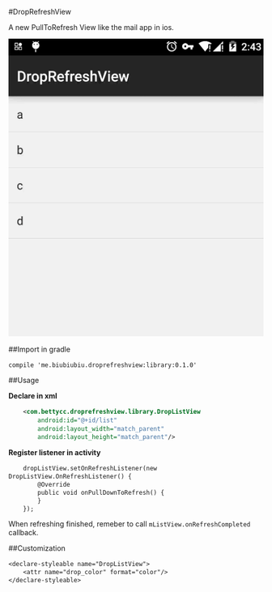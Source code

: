 #DropRefreshView

A new PullToRefresh View like the mail app in ios.

![](./slide2.gif)

##Import in gradle

    compile 'me.biubiubiu.droprefreshview:library:0.1.0'

##Usage

**Declare in xml**

```xml
    <com.bettycc.droprefreshview.library.DropListView
        android:id="@+id/list"
        android:layout_width="match_parent"
        android:layout_height="match_parent"/>
```

**Register listener in activity**

        dropListView.setOnRefreshListener(new DropListView.OnRefreshListener() {
            @Override
            public void onPullDownToRefresh() {
            }
        });


When refreshing finished, remeber to call `mListView.onRefreshCompleted` callback.

##Customization

    <declare-styleable name="DropListView">
        <attr name="drop_color" format="color"/>
    </declare-styleable>
